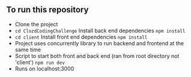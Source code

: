## To run this repository

- Clone the project
- `cd ClozdCodingChallenge` Install back end dependencies `npm install`
- `cd client` Install front end dependencies `npm install`
- Project uses concurrently library to run backend and frontend at the same time
- Script to start both front and back end (ran from root directory not 'client') `npm run dev`
- Runs on localhost:3000